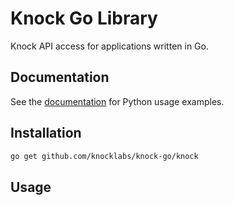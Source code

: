# Knock Go Library

Knock API access for applications written in Go.

## Documentation

See the [documentation](https://docs.knock.app/) for Python usage examples.

## Installation

```sh
go get github.com/knocklabs/knock-go/knock
```

## Usage
